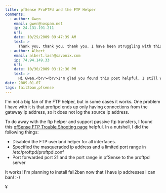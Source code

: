 ```yaml
---
title: pfSense ProFTPd and the FTP Helper
comments:
  - author: Gwen
    email: gwen@nospam.net
    ip: 24.131.191.211
    url:
    date: 10/29/2009 09:47:39 AM
    text: >
      Thank you, thank you, thank you. I have been struggling with this for over a week now.
  - author: Albert
    email: albert.lash@savonix.com
    ip: 74.94.149.33
    url:
    date: 10/30/2009 03:12:30 PM
    text: >
      Hi Gwen,<br/><br/>I'm glad you found this post helpful. I still wrestle with ftp from time to time and found an awesome project I'm trying to revive and get included into debian:<br/><br/><a href="http://www.proxy-sys.com/blog/ftpproxy/">http://www.proxy-sys.com/blog/ftpproxy/</a><br/><br/>Essentially its a REAL ftp proxy, not just a firewall workaround. When I say REAL ftp proxy, I mean it can connect FTP users to different back-ends based on their username.<br/><br/>Actually, I just checked out the site:<br/><br/><a href="http://www.ftpproxy.org/">http://www.ftpproxy.org/</a><br/><br/>and it looks like the maintainer has published two new releases - the first since 2005. Awesome!!
date: 2009-01-07
tags: fail2ban,pfsense
---
```

I'm not a big fan of the FTP helper, but in some cases it works. One problem I have with it is that proftpd ends up only having connections from the gateway ip address, so it does not log the source ip address.

To do away with the ftp helper and support passive ftp transfers, I found this <a href="http://devwiki.pfsense.org/FTPTroubleShooting" rel="nofollow">pfSense FTP Trouble Shooting page</a> helpful. In a nutshell, I did the following things:

<ul><li>Disabled the FTP userland helper for all interfaces.</li><li>Specified the masqueraded ip address and a limited port range in /etc/proftpd/proftpd.conf</li><li>Port forwarded port 21 and the port range in pfSense to the proftpd server</li></ul>

It works! I'm planning to install fail2ban now that I have ip addresses I can ban! :-)

¥

